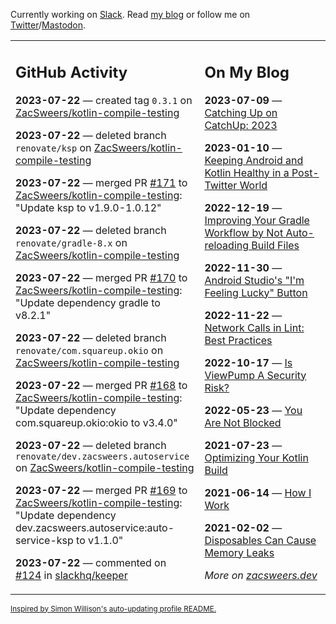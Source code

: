 Currently working on [Slack](https://slack.com/). Read [my blog](https://zacsweers.dev/) or follow me on [Twitter](https://twitter.com/ZacSweers)/[Mastodon](https://hachyderm.io/@ZacSweers).

<table><tr><td valign="top" width="60%">

## GitHub Activity
<!-- githubActivity starts -->
**2023-07-22** — created tag `0.3.1` on [ZacSweers/kotlin-compile-testing](https://github.com/ZacSweers/kotlin-compile-testing)

**2023-07-22** — deleted branch `renovate/ksp` on [ZacSweers/kotlin-compile-testing](https://github.com/ZacSweers/kotlin-compile-testing)

**2023-07-22** — merged PR [#171](https://github.com/ZacSweers/kotlin-compile-testing/pull/171) to [ZacSweers/kotlin-compile-testing](https://github.com/ZacSweers/kotlin-compile-testing): "Update ksp to v1.9.0-1.0.12"

**2023-07-22** — deleted branch `renovate/gradle-8.x` on [ZacSweers/kotlin-compile-testing](https://github.com/ZacSweers/kotlin-compile-testing)

**2023-07-22** — merged PR [#170](https://github.com/ZacSweers/kotlin-compile-testing/pull/170) to [ZacSweers/kotlin-compile-testing](https://github.com/ZacSweers/kotlin-compile-testing): "Update dependency gradle to v8.2.1"

**2023-07-22** — deleted branch `renovate/com.squareup.okio` on [ZacSweers/kotlin-compile-testing](https://github.com/ZacSweers/kotlin-compile-testing)

**2023-07-22** — merged PR [#168](https://github.com/ZacSweers/kotlin-compile-testing/pull/168) to [ZacSweers/kotlin-compile-testing](https://github.com/ZacSweers/kotlin-compile-testing): "Update dependency com.squareup.okio:okio to v3.4.0"

**2023-07-22** — deleted branch `renovate/dev.zacsweers.autoservice` on [ZacSweers/kotlin-compile-testing](https://github.com/ZacSweers/kotlin-compile-testing)

**2023-07-22** — merged PR [#169](https://github.com/ZacSweers/kotlin-compile-testing/pull/169) to [ZacSweers/kotlin-compile-testing](https://github.com/ZacSweers/kotlin-compile-testing): "Update dependency dev.zacsweers.autoservice:auto-service-ksp to v1.1.0"

**2023-07-22** — commented on [#124](https://github.com/slackhq/keeper/issues/124#issuecomment-1646617269) in [slackhq/keeper](https://github.com/slackhq/keeper)
<!-- githubActivity ends -->
</td><td valign="top" width="40%">

## On My Blog
<!-- blog starts -->
**2023-07-09** — [Catching Up on CatchUp: 2023](https://www.zacsweers.dev/catching-up-on-catchup-2023/)

**2023-01-10** — [Keeping Android and Kotlin Healthy in a Post-Twitter World](https://www.zacsweers.dev/keeping-android-healthy/)

**2022-12-19** — [Improving Your Gradle Workflow by Not Auto-reloading Build Files](https://www.zacsweers.dev/improving-your-workflow-by-not-auto-reloading-build-files/)

**2022-11-30** — [Android Studio's "I'm Feeling Lucky" Button](https://www.zacsweers.dev/android-studios-im-feeling-lucky-button/)

**2022-11-22** — [Network Calls in Lint: Best Practices](https://www.zacsweers.dev/network-calls-in-lint-best-practices/)

**2022-10-17** — [Is ViewPump A Security Risk?](https://www.zacsweers.dev/is-viewpump-a-security-risk/)

**2022-05-23** — [You Are Not Blocked](https://www.zacsweers.dev/you-are-not-blocked/)

**2021-07-23** — [Optimizing Your Kotlin Build](https://www.zacsweers.dev/optimizing-your-kotlin-build/)

**2021-06-14** — [How I Work](https://www.zacsweers.dev/how-i-work/)

**2021-02-02** — [Disposables Can Cause Memory Leaks](https://www.zacsweers.dev/disposables-can-cause-memory-leaks/)
<!-- blog ends -->
_More on [zacsweers.dev](https://zacsweers.dev/)_
</td></tr></table>

<sub><a href="https://simonwillison.net/2020/Jul/10/self-updating-profile-readme/">Inspired by Simon Willison's auto-updating profile README.</a></sub>